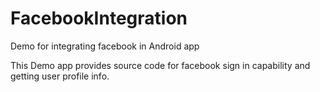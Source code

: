 # FacebookIntegration
Demo for integrating facebook in Android app

This Demo app provides source code for facebook sign in capability and getting user profile info.
